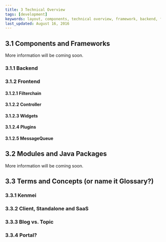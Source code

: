 ```yaml
---
title: 3 Technical Overview
tags: [development]
keywords: layout, components, technical overview, framework, backend, frontend, plugins, terms, concepts
last_updated: August 16, 2016
---
```


## 3.1 Components and Frameworks

More information will be coming soon.

### 3.1.1 Backend

### 3.1.2 Frontend

#### 3.1.2.1 Filterchain

#### 3.1.2.2 Controller

#### 3.1.2.3 Widgets

#### 3.1.2.4 Plugins

#### 3.1.2.5 MessageQueue

## 3.2 Modules and Java Packages

More information will be coming soon.

## 3.3 Terms and Concepts (or name it Glossary?)

### 3.3.1 Kenmei

### 3.3.2 Client, Standalone and SaaS

### 3.3.3 Blog vs. Topic

### 3.3.4 Portal?
